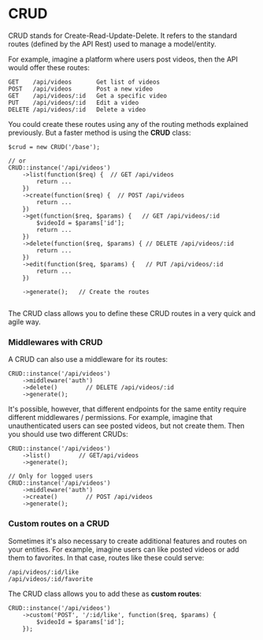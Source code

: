 # CRUD

CRUD stands for Create-Read-Update-Delete. It refers to the standard routes (defined by the API Rest) used to manage a model/entity.

For example, imagine a platform where users post videos, then the API would offer these routes:

```
GET    /api/videos       Get list of videos
POST   /api/videos       Post a new video
GET    /api/videos/:id   Get a specific video
PUT    /api/videos/:id   Edit a video
DELETE /api/videos/:id   Delete a video
```

You could create these routes using any of the routing methods explained previously. But a faster method is using the **CRUD** class:

```
$crud = new CRUD('/base');

// or
CRUD::instance('/api/videos')
    ->list(function($req) {  // GET /api/videos
        return ...
    })
    ->create(function($req) {  // POST /api/videos
        return ...
    })     
    ->get(function($req, $params) {   // GET /api/videos/:id
        $videoId = $params['id'];
        return ...
    })         
    ->delete(function($req, $params) { // DELETE /api/videos/:id
        return ...
    })      
    ->edit(function($req, $params) {   // PUT /api/videos/:id
        return ...
    })
    
    ->generate();   // Create the routes
    
```

The CRUD class allows you to define these CRUD routes in a very quick and agile way.

### Middlewares with CRUD

A CRUD can also use a middleware for its routes:

```
CRUD::instance('/api/videos')
    ->middleware('auth')
    ->delete()        // DELETE /api/videos/:id
    ->generate();
```

It's possible, however, that different endpoints for the same entity require different middlewares / permissions. For example, imagine that unauthenticated users can see posted videos, but not create them. Then you should use two different CRUDs:

```
CRUD::instance('/api/videos')
    ->list()        // GET/api/videos
    ->generate();

// Only for logged users
CRUD::instance('/api/videos')
    ->middleware('auth')
    ->create()        // POST /api/videos
    ->generate();
```

### Custom routes on a CRUD

Sometimes it's also necessary to create additional features and routes on your entities. For example, imagine users can like posted videos or add them to favorites. In that case, routes like these could serve:

```
/api/videos/:id/like
/api/videos/:id/favorite
```

The CRUD class allows you to add these as **custom routes**:

```
CRUD::instance('/api/videos')
    ->custom('POST', '/:id/like', function($req, $params) {
        $videoId = $params['id'];
    });
```
